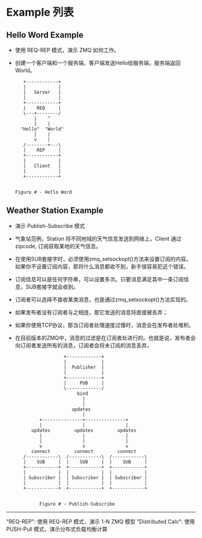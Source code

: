 # Example 列表

## Hello Word Example

 - 使用 REQ-REP 模式，演示 ZMQ 如何工作。
 - 创建一个客户端和一个服务端，客户端发送Hello给服务端，服务端返回World。

          +------------+
          |            |
          |   Server   |
          |            |
          +------------+
          |    REQ     |
          \---+--------/
              |    ^
              |    |
         "Hello"  "World"
              |    |
              v    |
          /--------+---\
          |    REP     |
          +------------+
          |            |
          |   Client   |
          |            |
          +------------+
          
          
       Figure # - Hello Word

## Weather Station Example

 - 演示 Publish-Subscribe 模式
 - 气象站范例，Station 将不同地域的天气信息发送到网络上，Client 通过zipcode, 订阅获取某地的天气信息。
 - 在使用SUB套接字时，必须使用zmq_setsockopt()方法来设置订阅的内容。如果你不设置订阅内容，那将什么消息都收不到，新手很容易犯这个错误。
 - 订阅信息可以是任何字符串，可以设置多次。只要消息满足其中一条订阅信息，SUB套接字就会收到。
 - 订阅者可以选择不接收某类消息，也是通过zmq_setsockopt()方法实现的。
 - 如果发布者没有订阅者与之相连，那它发送的消息将直接被丢弃；
 - 如果你使用TCP协议，那当订阅者处理速度过慢时，消息会在发布者处堆积。
 - 在目前版本的ZMQ中，消息的过滤是在订阅者处进行的。也就是说，发布者会向订阅者发送所有的消息，订阅者会将未订阅的消息丢弃。

                         +-------------+
                         |             |
                         |  Publisher  |
                         |             |
                         +-------------+
                         |     PUB     |
                         \-------------/
                              bind
                                |
                                |
                            updates
                                |
                +---------------+---------------+
                |               |               |
             updates         updates         updates
                |               |               |
                |               |               |
                v               v               v
             connect         connect         connect
          /------------\  /------------\  /------------\
          |    SUB     |  |    SUB     |  |    SUB     |
          +------------+  +------------+  +------------+
          |            |  |            |  |            |
          | Subscriber |  | Subscriber |  | Subscriber |
          |            |  |            |  |            |
          +------------+  +------------+  +------------+


                Figure # - Publish-Subscribe
---------------

"REQ-REP": 使用 REQ-REP 模式，演示 1-N ZMQ 模型
"Distributed Calc": 使用 PUSH-Pull 模式，演示分布式负载均衡计算
